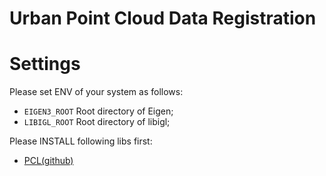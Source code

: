 Urban Point Cloud Data Registration
===============

# Settings

Please set ENV of your system as follows:

- `EIGEN3_ROOT`	Root directory of Eigen;
- `LIBIGL_ROOT`	Root directory of libigl;

Please INSTALL following libs first:

- [PCL](http://www.pointclouds.org/)[(github)](https://github.com/PointCloudLibrary/pcl.git)